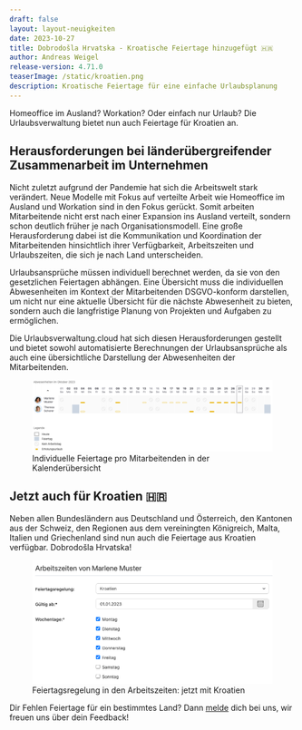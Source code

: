```yaml
---
draft: false
layout: layout-neuigkeiten
date: 2023-10-27
title: Dobrodošla Hrvatska - Kroatische Feiertage hinzugefügt 🇭🇷
author: Andreas Weigel
release-version: 4.71.0
teaserImage: /static/kroatien.png
description: Kroatische Feiertage für eine einfache Urlaubsplanung 
---
```


Homeoffice im Ausland? Workation? Oder einfach nur Urlaub? Die Urlaubsverwaltung bietet nun auch Feiertage für Kroatien an.

<!-- more -->

## Herausforderungen bei länderübergreifender Zusammenarbeit im Unternehmen

Nicht zuletzt aufgrund der Pandemie hat sich die Arbeitswelt stark verändert. Neue Modelle mit Fokus auf verteilte Arbeit 
wie Homeoffice im Ausland und Workation sind in den Fokus gerückt. 
Somit arbeiten Mitarbeitende nicht erst nach einer Expansion ins Ausland verteilt, sondern schon deutlich früher je nach Organisationsmodell.
Eine große Herausforderung dabei ist die Kommunikation und Koordination der Mitarbeitenden hinsichtlich ihrer Verfügbarkeit,
Arbeitszeiten und Urlaubszeiten, die sich je nach Land unterscheiden.

Urlaubsansprüche müssen individuell berechnet werden, da sie von den gesetzlichen Feiertagen abhängen. 
Eine Übersicht muss die individuellen Abwesenheiten im Kontext der Mitarbeitenden DSGVO-konform darstellen,
um nicht nur eine aktuelle Übersicht für die nächste Abwesenheit zu bieten, sondern auch die langfristige Planung von 
Projekten und Aufgaben zu ermöglichen.

Die Urlaubsverwaltung.cloud hat sich diesen Herausforderungen gestellt und bietet sowohl automatisierte Berechnungen
der Urlaubsansprüche als auch eine übersichtliche Darstellung der Abwesenheiten der Mitarbeitenden.

<div class="flex my-8">
    <figure>
        <picture>
            <source srcset="kalenderuebersicht_Feiertage.avif" type="image/avif" />
            <img
              src="kalenderuebersicht_Feiertage.png"
              alt="Pausen erfassen"
              decoding="async"
              loading="lazy"
              class="rounded-lg"
            />
        </picture>
        <figcaption class="text-sm text-center">Individuelle Feiertage pro Mitarbeitenden in der Kalenderübersicht</figcaption>
    </figure>
</div>


## Jetzt auch für Kroatien 🇭🇷

Neben allen Bundesländern aus Deutschland und Österreich, den Kantonen aus der Schweiz, den Regionen aus dem vereiningten Königreich,
Malta, Italien und Griechenland sind nun auch die Feiertage aus Kroatien verfügbar. Dobrodošla Hrvatska!

<div class="flex my-8">
    <figure>
        <picture>
            <source srcset="arbeitszeiten_Kroatien.avif" type="image/avif" />
            <img
              src="arbeitszeiten_Kroatien.png"
              alt="Pausen erfassen"
              decoding="async"
              loading="lazy"
              class="rounded-lg"
            />
        </picture>
        <figcaption class="text-sm text-center">Feiertagsregelung in den Arbeitszeiten: jetzt mit Kroatien</figcaption>
    </figure>
</div>


Dir Fehlen Feiertage für ein bestimmtes Land? Dann <a href="mailto:info@urlaubsverwaltung.cloud?subject=Feiertage">melde</a> dich bei uns, wir freuen uns über dein Feedback!
